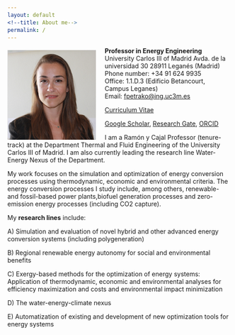 ```yaml
---
layout: default
<!--title: About me-->
permalink: /
---
```



<!-- ![Fontina Petrakopoulou](/files/1_.png){:style="float: left;margin-right: 20px;margin-top: 7px;" width="50px"} -->
<img src="/files/4.png" alt="Fontina Petrakopoulou" width="200px" style="float: left;margin-right: 20px;margin-top: 7px;">

**Professor in Energy Engineering**     
University Carlos III of Madrid
Avda. de la universidad 30
28911 Leganés (Madrid)
Phone number: +34 91 624 9935   
Office: 1.1.D.3 (Edificio Betancourt, Campus Leganes)   
Email: fpetrako@ing.uc3m.es  

[Curriculum Vitae](/files/CV_Petrakopoulou.pdf)    
   
[Google Scholar](https://scholar.google.es/citations?user=LLgloUsAAAAJ&amp;hl=en), [Research Gate](https://www.researchgate.net/profile/Fontina_Petrakopoulou), [ORCID](http://orcid.org/0000-0001-6878-4591) 
  
  
I am a Ramón y Cajal Professor (tenure-track) at the Department Thermal and Fluid Engineering of the University Carlos III of Madrid. I am also currently leading the research line Water-Energy Nexus of the Department.

My work focuses on the simulation and optimization of energy conversion processes using thermodynamic, economic and environmental criteria. The energy conversion processes I study include, among others, renewable- and fossil-based power plants,biofuel generation processes and zero-emission energy processes (including CO2 capture). 

My **research lines** include:

A) Simulation and evaluation of novel hybrid and other advanced energy conversion systems (including polygeneration)

B) Regional renewable energy autonomy for social and environmental benefits

C) Exergy-based methods for the optimization of energy systems: Application of thermodynamic, economic and environmental analyses for efficiency maximization and costs and environmental impact minimization

D) The water-energy-climate nexus

E) Automatization of existing and development of new optimization tools for energy systems
